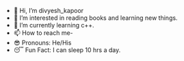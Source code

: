 - 👋 Hi, I’m divyesh_kapoor
- 👀 I’m interested in reading books and learning new things.
- 🌱 I’m currently learning c++.
- 📫 How to reach me- 
-   :sunglasses:  Pronouns: He/His
-   :sleeping: Fun Fact: I can sleep 10 hrs a day.
<!---
kapoor-hub/kapoor-hub is a ✨ special ✨ repository because its `README.md` (this file) appears on your GitHub profile.
You can click the Preview link to take a look at your changes.
--->
